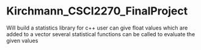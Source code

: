 # Kirchmann_CSCI2270_FinalProject
Will build a statistics library for c++
user can give float values which are added to a vector
several statistical functions can be called to evaluate the given values